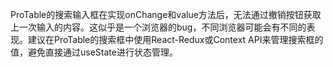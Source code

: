 ProTable的搜索输入框在实现onChange和value方法后，无法通过撤销按钮获取上一次输入的内容。这似乎是一个浏览器的bug，不同浏览器可能会有不同的表现。建议在ProTable的搜索框中使用React-Redux或Context API来管理搜索框的值，避免直接通过useState进行状态管理。
